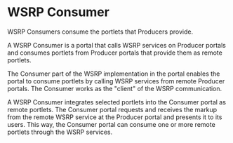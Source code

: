 # WSRP Consumer

WSRP Consumers consume the portlets that Producers provide.

A WSRP Consumer is a portal that calls WSRP services on Producer portals and consumes portlets from Producer portals that provide them as remote portlets.

The Consumer part of the WSRP implementation in the portal enables the portal to consume portlets by calling WSRP services from remote Producer portals. The Consumer works as the "client" of the WSRP communication.

A WSRP Consumer integrates selected portlets into the Consumer portal as remote portlets. The Consumer portal requests and receives the markup from the remote WSRP service at the Producer portal and presents it to its users. This way, the Consumer portal can consume one or more remote portlets through the WSRP services.


